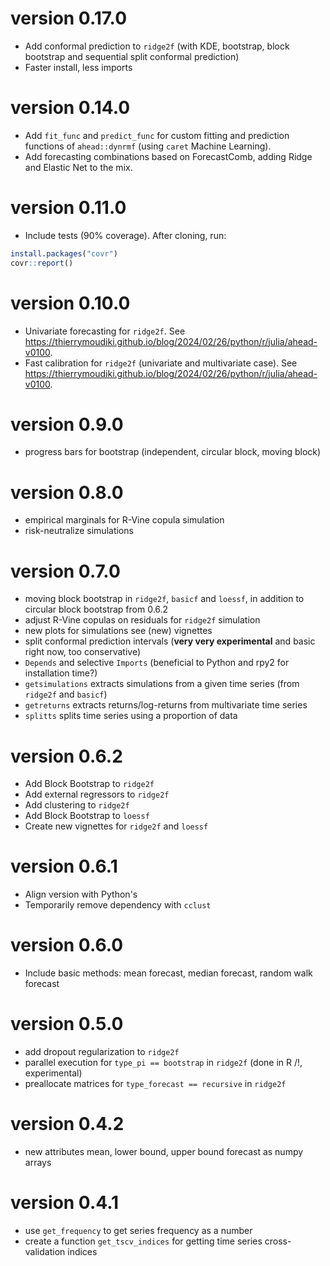 # version 0.17.0

- Add conformal prediction to `ridge2f` (with KDE, bootstrap, block bootstrap and sequential split conformal prediction)
- Faster install, less imports 

# version 0.14.0

- Add `fit_func` and `predict_func` for custom fitting and prediction functions of `ahead::dynrmf` (using `caret` Machine Learning).
- Add forecasting combinations based on ForecastComb, adding Ridge and Elastic Net to the mix.

# version 0.11.0

- Include tests (90% coverage). After cloning, run: 

```R
install.packages("covr")
covr::report()
```

# version 0.10.0

- Univariate forecasting for `ridge2f`. 
See https://thierrymoudiki.github.io/blog/2024/02/26/python/r/julia/ahead-v0100.
- Fast calibration for `ridge2f` (univariate and multivariate case). 
See https://thierrymoudiki.github.io/blog/2024/02/26/python/r/julia/ahead-v0100.

# version 0.9.0

- progress bars for bootstrap (independent, circular block, moving block)

# version 0.8.0

- empirical marginals for R-Vine copula simulation 
- risk-neutralize simulations

# version 0.7.0

- moving block bootstrap in `ridge2f`, `basicf` and `loessf`, in addition to circular block bootstrap from 0.6.2
- adjust R-Vine copulas on residuals for `ridge2f` simulation
- new plots for simulations see (new) vignettes
- split conformal prediction intervals (**very very experimental** and basic right now, too conservative)
- `Depends` and selective `Imports` (beneficial to Python and rpy2 for installation time?)
- `getsimulations` extracts simulations from a given time series (from `ridge2f` and `basicf`)
- `getreturns` extracts returns/log-returns from multivariate time series
- `splitts` splits time series using a proportion of data

# version 0.6.2

- Add Block Bootstrap to `ridge2f`
- Add external regressors to `ridge2f`
- Add clustering to `ridge2f`
- Add Block Bootstrap to `loessf`
- Create new vignettes for `ridge2f` and `loessf`

# version 0.6.1

- Align version with Python's 
- Temporarily remove dependency with `cclust`

# version 0.6.0

- Include basic methods: mean forecast, median forecast, random walk forecast

# version 0.5.0

- add dropout regularization to `ridge2f`
- parallel execution for `type_pi == bootstrap` in `ridge2f` (done in R /!\, experimental)
- preallocate matrices for `type_forecast == recursive` in `ridge2f`


# version 0.4.2

- new attributes mean, lower bound, upper bound forecast as numpy arrays


# version 0.4.1

- use `get_frequency` to get series frequency as a number
- create a function `get_tscv_indices` for getting time series cross-validation indices
